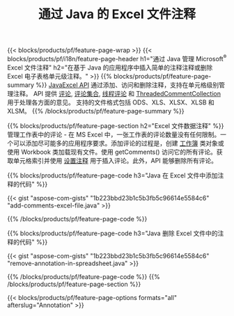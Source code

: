 ﻿---
title: 通过 Java 的 Excel 文件注释
url: /zh/java/annotation/
description: 使用 Java 库添加或删除 Excel 和 OpenOffice 电子表格的数据注释。
---
{{< blocks/products/pf/feature-page-wrap >}}
{{< blocks/products/pf/i18n/feature-page-header h1="通过 Java 管理 Microsoft<sup>&reg;</sup> Excel 文件注释" h2="在基于 Java 的应用程序中插入简单的注释注释或删除 Excel 电子表格单元级注释。" >}}
{{% blocks/products/pf/feature-page-summary %}}
[JavaExcel API](/cells/java/) 通过添加、访问和删除注释，支持在单元格级别管理注释。 API 提供 [评论](https://apireference.aspose.com/cells/java/com.aspose.cells/Comment), [评论集合](https://apireference.aspose.com/cells/java/com.aspose.cells/CommentCollection), [线程评论](https://apireference.aspose.com/cells/java/com.aspose.cells/ThreadedComment) 和 [ThreadedCommentCollection](https://apireference.aspose.com/cells/java/com.aspose.cells/ThreadedCommentCollection) 用于处理各方面的意见。
支持的文件格式包括 ODS、XLS、XLSX、XLSB 和 XLSM。
{{% /blocks/products/pf/feature-page-summary %}}

{{% blocks/products/pf/feature-page-section h2="Excel 文件数据注释" %}}
管理工作表中的评论 - 在 MS Excel 中，一张工作表的评论数量没有任何限制。一个可以添加尽可能多的应用程序要求。添加评论的过程是，创建 [工作簿](https://apireference.aspose.com/cells/java/com.aspose.cells/Workbook) 类对象或使用 Workbook 类加载现有文件。使用 getComments() 访问它的所有评论。获取单元格索引并使用 [设置注释](https://apireference.aspose.com/cells/java/com.aspose.cells/comment#Note) 用于插入评论。此外，API 能够删除所有评论。 

{{% blocks/products/pf/feature-page-code h3="Java 在 Excel 文件中添加注释的代码" %}}

{{< gist "aspose-com-gists" "1b223bbd23b1c5b3fb5c96614e5584c6" "add-comments-excel-file.java" >}}

{{% /blocks/products/pf/feature-page-code %}}

{{% blocks/products/pf/feature-page-code h3="Java 删除 Excel 文件中的注释的代码" %}}

{{< gist "aspose-com-gists" "1b223bbd23b1c5b3fb5c96614e5584c6" "remove-annotation-in-spreadsheet.java" >}}

{{% /blocks/products/pf/feature-page-code %}}
{{% /blocks/products/pf/feature-page-section %}}

{{< blocks/products/pf/feature-page-options formats="all" afterslug="Annotation" >}}